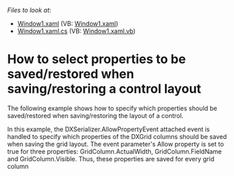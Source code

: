 <!-- default file list -->
*Files to look at*:

* [Window1.xaml](./CS/SelectingPropertiesToSerialize/Window1.xaml) (VB: [Window1.xaml](./VB/SelectingPropertiesToSerialize/Window1.xaml))
* [Window1.xaml.cs](./CS/SelectingPropertiesToSerialize/Window1.xaml.cs) (VB: [Window1.xaml.vb](./VB/SelectingPropertiesToSerialize/Window1.xaml.vb))
<!-- default file list end -->
# How to select properties to be saved/restored when saving/restoring a control layout


<p>The following example shows how to specify which properties should be saved/restored when saving/restoring the layout of a control.</p><p>In this example, the DXSerializer.AllowPropertyEvent attached event is handled to specify which properties of the DXGrid columns should be saved when saving the grid layout. The event parameter's Allow property is set to true for three properties: GridColumn.ActualWidth, GridColumn.FieldName and GridColumn.Visible. Thus, these properties are saved for every grid column</p>

<br/>


